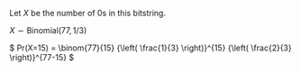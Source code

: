 Let $X$ be the number of 0s in this bitstring.

$X \sim \text{Binomial}(77, 1/3)$

$ Pr(X=15) = \binom{77}{15} {\left( \frac{1}{3} \right)}^{15} {\left( \frac{2}{3} \right)}^{77-15} $
